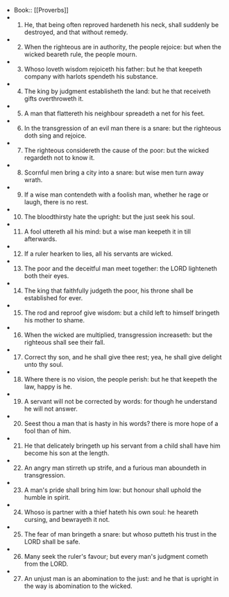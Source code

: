 - Book:: [[Proverbs]]
- 1. He, that being often reproved hardeneth his neck, shall suddenly be destroyed, and that without remedy.
- 2. When the righteous are in authority, the people rejoice: but when the wicked beareth rule, the people mourn.
- 3. Whoso loveth wisdom rejoiceth his father: but he that keepeth company with harlots spendeth his substance.
- 4. The king by judgment establisheth the land: but he that receiveth gifts overthroweth it.
- 5. A man that flattereth his neighbour spreadeth a net for his feet.
- 6. In the transgression of an evil man there is a snare: but the righteous doth sing and rejoice.
- 7. The righteous considereth the cause of the poor: but the wicked regardeth not to know it.
- 8. Scornful men bring a city into a snare: but wise men turn away wrath.
- 9. If a wise man contendeth with a foolish man, whether he rage or laugh, there is no rest.
- 10. The bloodthirsty hate the upright: but the just seek his soul.
- 11. A fool uttereth all his mind: but a wise man keepeth it in till afterwards.
- 12. If a ruler hearken to lies, all his servants are wicked.
- 13. The poor and the deceitful man meet together: the LORD lighteneth both their eyes.
- 14. The king that faithfully judgeth the poor, his throne shall be established for ever.
- 15. The rod and reproof give wisdom: but a child left to himself bringeth his mother to shame.
- 16. When the wicked are multiplied, transgression increaseth: but the righteous shall see their fall.
- 17. Correct thy son, and he shall give thee rest; yea, he shall give delight unto thy soul.
- 18. Where there is no vision, the people perish: but he that keepeth the law, happy is he.
- 19. A servant will not be corrected by words: for though he understand he will not answer.
- 20. Seest thou a man that is hasty in his words? there is more hope of a fool than of him.
- 21. He that delicately bringeth up his servant from a child shall have him become his son at the length.
- 22. An angry man stirreth up strife, and a furious man aboundeth in transgression.
- 23. A man's pride shall bring him low: but honour shall uphold the humble in spirit.
- 24. Whoso is partner with a thief hateth his own soul: he heareth cursing, and bewrayeth it not.
- 25. The fear of man bringeth a snare: but whoso putteth his trust in the LORD shall be safe.
- 26. Many seek the ruler's favour; but every man's judgment cometh from the LORD.
- 27. An unjust man is an abomination to the just: and he that is upright in the way is abomination to the wicked.
